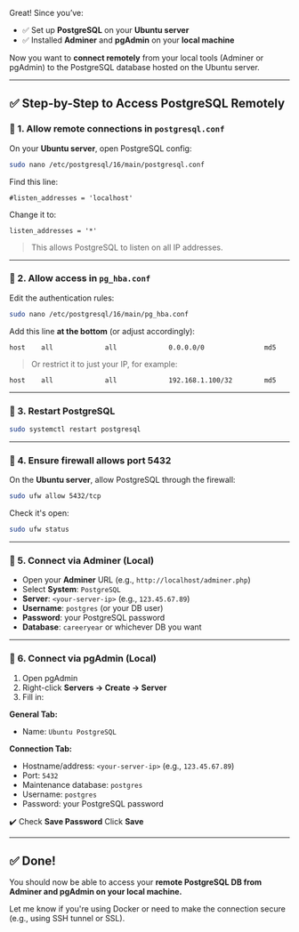 Great! Since you’ve:

* ✅ Set up **PostgreSQL** on your **Ubuntu server**
* ✅ Installed **Adminer** and **pgAdmin** on your **local machine**

Now you want to **connect remotely** from your local tools (Adminer or pgAdmin) to the PostgreSQL database hosted on the Ubuntu server.

---

## ✅ Step-by-Step to Access PostgreSQL Remotely

### 🔹 1. **Allow remote connections in `postgresql.conf`**

On your **Ubuntu server**, open PostgreSQL config:

```bash
sudo nano /etc/postgresql/16/main/postgresql.conf
```

Find this line:

```
#listen_addresses = 'localhost'
```

Change it to:

```
listen_addresses = '*'
```

> This allows PostgreSQL to listen on all IP addresses.

---

### 🔹 2. **Allow access in `pg_hba.conf`**

Edit the authentication rules:

```bash
sudo nano /etc/postgresql/16/main/pg_hba.conf
```

Add this line **at the bottom** (or adjust accordingly):

```
host    all             all             0.0.0.0/0               md5
```

> Or restrict it to just your IP, for example:

```
host    all             all             192.168.1.100/32        md5
```

---

### 🔹 3. **Restart PostgreSQL**

```bash
sudo systemctl restart postgresql
```

---

### 🔹 4. **Ensure firewall allows port 5432**

On the **Ubuntu server**, allow PostgreSQL through the firewall:

```bash
sudo ufw allow 5432/tcp
```

Check it's open:

```bash
sudo ufw status
```

---

### 🔹 5. **Connect via Adminer (Local)**

* Open your **Adminer** URL (e.g., `http://localhost/adminer.php`)
* Select **System**: `PostgreSQL`
* **Server**: `<your-server-ip>` (e.g., `123.45.67.89`)
* **Username**: `postgres` (or your DB user)
* **Password**: your PostgreSQL password
* **Database**: `careeryear` or whichever DB you want

---

### 🔹 6. **Connect via pgAdmin (Local)**

1. Open pgAdmin
2. Right-click **Servers → Create → Server**
3. Fill in:

**General Tab:**

* Name: `Ubuntu PostgreSQL`

**Connection Tab:**

* Hostname/address: `<your-server-ip>` (e.g., `123.45.67.89`)
* Port: `5432`
* Maintenance database: `postgres`
* Username: `postgres`
* Password: your PostgreSQL password

✔️ Check **Save Password**
Click **Save**

---

## ✅ Done!

You should now be able to access your **remote PostgreSQL DB from Adminer and pgAdmin on your local machine.**

Let me know if you're using Docker or need to make the connection secure (e.g., using SSH tunnel or SSL).

